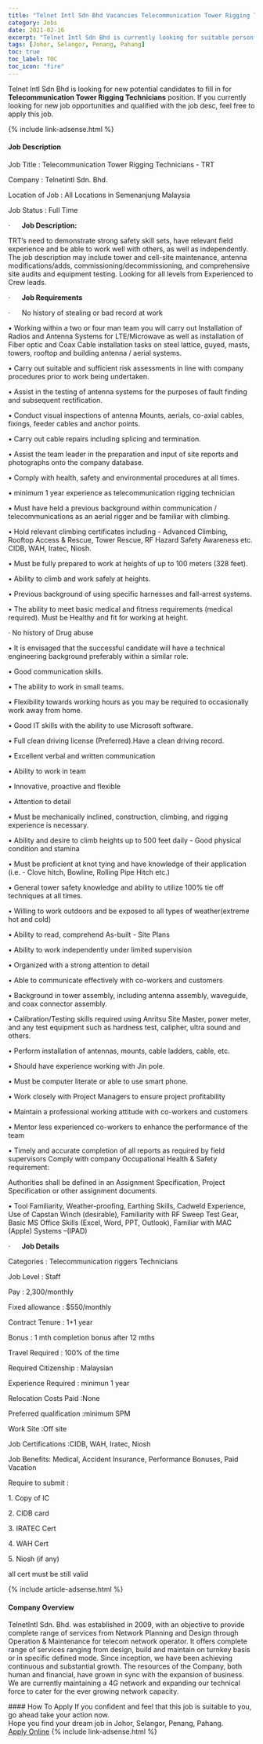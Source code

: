 ```yaml
---
title: "Telnet Intl Sdn Bhd Vacancies Telecommunication Tower Rigging Technicians" 
category: Jobs 
date: 2021-02-16 
excerpt: "Telnet Intl Sdn Bhd is currently looking for suitable person to fill in the Telecommunication Tower Rigging Technicians which based in Johor, Selangor, Penang, Pahang" 
tags: [Johor, Selangor, Penang, Pahang] 
toc: true 
toc_label: TOC 
toc_icon: "fire" 
--- 
```


<p>Telnet Intl Sdn Bhd is looking for new potential candidates to fill in for <b>Telecommunication Tower Rigging Technicians</b> position. If you currently looking for new job opportunities and qualified with the job desc, feel free to apply this job.
</p>{% include link-adsense.html %} 
<div><div><h4>Job Description</h4></div><div><div><span><div><p>Job Title : Telecommunication Tower Rigging Technicians - TRT&#160;&#160;</p><p>Company : Telnetintl Sdn. Bhd.</p><p>Location of Job : All Locations in Semenanjung Malaysia</p><p>Job Status : Full Time</p><p>&#183;&#160;&#160;&#160;&#160;&#160;&#160;<strong>Job Description:&#160;&#160;&#160;&#160;&#160;&#160;&#160;&#160;&#160;&#160;&#160;&#160;&#160;</strong></p><p>TRT&#8217;s need to demonstrate strong safety skill sets, have relevant field experience and be able to work well with others, as well as independently. The job description may include tower and cell-site maintenance, antenna modifications/adds, commissioning/decommissioning, and comprehensive site audits and equipment testing. Looking for all levels from Experienced to Crew leads.</p><p>&#183;&#160;&#160;&#160;&#160;&#160;&#160;<strong>Job Requirements</strong></p><p>&#183;&#160;&#160;&#160;&#160;&#160;&#160;No history of stealing or bad record at work</p><p>&#8226; Working within a two or four man team you will carry out Installation of Radios and Antenna Systems for LTE/Microwave as well as installation of Fiber optic and Coax Cable installation tasks on steel lattice, guyed, masts, towers, rooftop and building antenna / aerial systems.</p><p>&#8226; Carry out suitable and sufficient risk assessments in line with company procedures prior to work being undertaken.</p><p>&#8226; Assist in the testing of antenna systems for the purposes of fault finding and subsequent rectification.</p><p>&#8226; Conduct visual inspections of antenna Mounts, aerials, co-axial cables, fixings, feeder cables and anchor points.</p><p>&#8226; Carry out cable repairs including splicing and termination.</p><p>&#8226; Assist the team leader in the preparation and input of site reports and photographs onto the company database.</p><p>&#8226; Comply with health, safety and environmental procedures at all times.</p><p>&#8226; minimum 1 year experience as telecommunication rigging technician</p><p>&#8226; Must have held a previous background within communication / telecommunications as an aerial rigger and be familiar with climbing.</p><p>&#8226; Hold relevant climbing certificates including - Advanced Climbing, Rooftop Access &amp; Rescue, Tower Rescue, RF Hazard Safety Awareness etc. CIDB, WAH, Iratec, Niosh.</p><p>&#8226; Must be fully prepared to work at heights of up to 100 meters (328 feet).</p><p>&#8226; Ability to climb and work safely at heights.</p><p>&#8226; Previous background of using specific harnesses and fall-arrest systems.</p><p>&#8226; The ability to meet basic medical and fitness requirements (medical required). Must be Healthy and fit for working at height.</p><p>&#183;&#160;No history of Drug abuse</p><p>&#8226; It is envisaged that the successful candidate will have a technical engineering background preferably within a similar role.</p><p>&#8226; Good communication skills.</p><p>&#8226; The ability to work in small teams.</p><p>&#8226; Flexibility towards working hours as you may be required to occasionally work away from home.</p><p>&#8226; Good IT skills with the ability to use Microsoft software.</p><p>&#8226; Full clean driving license (Preferred).Have a clean driving record.</p><p>&#8226; Excellent verbal and written communication</p><p>&#8226; Ability to work in team</p><p>&#8226; Innovative, proactive and flexible</p><p>&#8226; Attention to detail</p><p>&#8226; Must be mechanically inclined, construction, climbing, and rigging experience is necessary.</p><p>&#8226; Ability and desire to climb heights up to 500 feet daily - Good physical condition and stamina</p><p>&#8226; Must be proficient at knot tying and have knowledge of their application (i.e. - Clove hitch, Bowline, Rolling Pipe Hitch etc.)</p><p>&#8226; General tower safety knowledge and ability to utilize 100% tie off techniques at all times.</p><p>&#8226; Willing to work outdoors and be exposed to all types of weather(extreme hot and cold)</p><p>&#8226; Ability to read, comprehend As-built - Site Plans</p><p>&#8226; Ability to work independently under limited supervision</p><p>&#8226; Organized with a strong attention to detail</p><p>&#8226; Able to communicate effectively with co-workers and customers</p><p>&#8226; Background in tower assembly, including antenna assembly, waveguide, and coax connector assembly.</p><p>&#8226; Calibration/Testing skills required using Anritsu Site Master, power meter, and any test equipment such as hardness test, calipher, ultra sound and others.</p><p>&#8226; Perform installation of antennas, mounts, cable ladders, cable, etc.</p><p>&#8226; Should have experience working with Jin pole.</p><p>&#8226; Must be computer literate or able to use smart phone.</p><p>&#8226; Work closely with Project Managers to ensure project profitability</p><p>&#8226; Maintain a professional working attitude with co-workers and customers</p><p>&#8226; Mentor less experienced co-workers to enhance the performance of the team</p><p>&#8226; Timely and accurate completion of all reports as required by field supervisors Comply with company Occupational Health &amp; Safety requirement:</p><p>Authorities shall be defined in an Assignment Specification, Project Specification or other assignment documents.</p><p>&#8226; Tool Familiarity, Weather-proofing, Earthing Skills, Cadweld Experience, Use of Capstan Winch (desirable), Familiarity with RF Sweep Test Gear, Basic MS Office Skills (Excel, Word, PPT, Outlook), Familiar with MAC (Apple) Systems &#8211;(IPAD)</p><p>&#183;&#160;&#160;&#160;&#160;&#160;&#160;<strong>Job Details</strong></p><p>Categories : Telecommunication riggers Technicians</p><p>Job Level : Staff</p><p>Pay : 2,300/monthly</p><p>Fixed allowance : $550/monthly</p><p>Contract Tenure : 1+1 year</p><p>Bonus : 1 mth completion bonus after 12 mths</p><p>Travel Required : 100% of the time</p><p>Required Citizenship :&#160;Malaysian</p><p>Experience Required :&#160;minimun 1 year</p><p>Relocation Costs Paid :None</p><p>Preferred qualification :minimum SPM</p><p>Work Site :Off site</p><p>Job Certifications :CIDB, WAH, Iratec, Niosh</p><p>Job Benefits: Medical, Accident Insurance, Performance Bonuses, Paid Vacation</p><p>Require to submit :</p><p>1. Copy of IC</p><p>2. CIDB card</p><p>3. IRATEC Cert</p><p>4. WAH Cert</p><p>5. Niosh (if any)</p><p>all cert must be still valid</p></div></span></div></div></div> 
{% include article-adsense.html %} 
<div><div><h4>Company Overview</h4></div><div><div><span><div><p>TelnetIntl Sdn. Bhd. was established in 2009, with an objective to provide complete range of services from Network Planning and Design through Operation &amp; Maintenance for telecom network operator. It offers complete range of services ranging from design, build and maintain on turnkey basis or in specific defined mode. Since inception, we have been achieving continuous and substantial growth. The resources of the Company, both human and financial, have grown in sync with the expansion of business. We are currently maintaining a 4G network and expanding our technical force to cater for the ever growing network capacity.</p></div></span></div></div></div> 
#### How To Apply 
If you confident and feel that this job is suitable to you, go ahead take your action now. <br/> 
Hope you find your dream job in Johor, Selangor, Penang, Pahang. <br/> 
<a href="https://www.jobstreet.com.my/en/job/telecommunication-tower-rigging-technicians-4482812?jobId=jobstreet-my-job-4482812&" class="btn btn--info" target="_blank" rel="nofollow noopenner">Apply Online</a> 
{% include link-adsense.html %} 